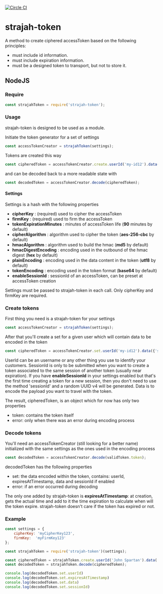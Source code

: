 [![Circle CI](https://circleci.com/gh/strajah/strajah-token.svg?style=svg)](https://circleci.com/gh/strajah/strajah-token)

strajah-token
===========

A method to create ciphered accessToken based on the following principles:
* must include id information.
* must include expiration information.
* must be a designed token to transport, but not to store it.

## NodeJS


### Require

```js
const strajahToken = require('strajah-token');
```

### Usage

strajah-token is designed to be used as a module.


Initiate the token generator for a set of settings

```js
const accessTokenCreator = strajahToken(settings);
```


Tokens are created this way

```js
const cipheredToken = accessTokenCreator.create.userId('my-id12').data({'some': 'data'}).encode();
```


and can be decoded back to a more readable state with


```js
const decodedToken = accessTokenCreator.decode(cipheredToken);
```


#### Settings

Settings is a hash with the following properties

- __cipherKey__ : (required) used to cipher the accessToken
- __firmKey__ : (required) used to firm the accessToken
- __tokenExpirationMinutes__ : minutes of accessToken life (__90__ minutes by default)
- __cipherAlgorithm__ : algorithm used to cipher the token (__aes-256-cbc__ by default)
- __hmacAlgorithm__ : algorithm used to build the hmac (__md5__ by default)
- __hmacDigestEncoding__ : encoding used in the outbound of the hmac digest (__hex__ by default)
- __plainEncoding__ : encoding used in the data content in the token (__utf8__ by default)
- __tokenEncoding__ : encoding used in the token format (__base64__ by default)
- __enableSessionId__ : sessionId of an accessToken, can be preset at accessToken creation

Settings must be passed to strajah-token in each call. Only cipherKey and firmKey are required.



### Create tokens


First thing you need is a strajah-token for your settings

```js
const accessTokenCreator = strajahToken(settings);
```

After that you'll create a set for a given user which will contain data to be encoded in the token

```js
const cipheredToken = accessTokenCreator.set.userId('my-id12').data({'some': 'data'}).sessionId('my-previous-session-id').encode();
```

UserId can be an username or any other thing you use to identify your customers.
SessionId is only to be submitted when you want to create a token associated to the same session of another token (usually near expiration).
If you have __enableSessionId__ in your settings enabled but that's the first time creating a token for a new session, then you don't need to use the method 'sessionId' and a random UUID v4 will be generated.
Data is to encode the payload you want to travel with the token.

The result, cipheredToken, is an object which for now has only two properties
- token: contains the token itself
- error: only when there was an error during encoding process



### Decode tokens

You'll need an accessTokenCreator (still looking for a better name) initialized with the same settings as the ones used in the encoding process

```js
const decodedToken = accessTokenCreator.decode(validToken.token);
```

decodedToken has the following properties
- set: the data encoded within the token, contains: userId, expiresAtTimestamp, data and sessionId if enabled
- error: if an error occurred during decoding

The only one added by strajah-token is __expiresAtTimestamp__: at creation, gets the actual time and add to it the time expiration to calculate when will the token expire.
strajah-token doesn't care if the token has expired or not.


### Example

```js
const settings = {
    cipherKey: 'myCipherKey123',
    firmKey:  'myFirmKey123'
};

const strajahToken = require('strajah-token')(settings);

const cipheredToken = strajahToken.create.userId('John Spartan').data('validData').encode();
const decodedToken = strajahToken.decode(cipheredToken);

console.log(decodedToken.set.userId)
console.log(decodedToken.set.expiresAtTimestamp)
console.log(decodedToken.set.data)
console.log(decodedToken.set.sessionId)

```
